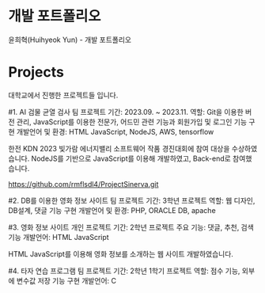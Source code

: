 # 개발 포트폴리오
윤희혁(Huihyeok Yun) - 개발 포트폴리오

# Projects
대학교에서 진행한 프로젝트들 입니다.

#1. AI 검물 균열 검사
팀 프로젝트
기간: 2023.09. ~ 2023.11.
역할: Git을 이용한 버전 관리, JavaScript를 이용한 전문가, 어드민 관련 기능과 회원가입 및 로그인 기능 구현
개발언어 및 환경: HTML JavaScript, NodeJS, AWS, tensorflow

한전 KDN 2023 빛가람 에너지밸리 소프트웨어 작품 경진대회에 참여 대상을 수상하였습니다.
NodeJS를 기반으로 JavaScript를 이용해 개발하였고, Back-end로 참여했습니다.

https://github.com/rmflsdl4/ProjectSinerva.git

#2. DB를 이용한 영화 정보 사이트
팀 프로젝트
기간: 3학년 프로젝트
역할: 웹 디자인, DB설계, 댓글 기능 구현
개발언어 및 환경: PHP, ORACLE DB, apache



#3. 영화 정보 사이트
개인 프로젝트
기간: 2학년 프로젝트
주요 기능: 댓글, 추천, 검색 기능
개발언어: HTML JavaScript

HTML JavaScript를 이용해 영화 정보를 소개하는 웹 사이트 개발하였습니다.



#4. 타자 연습 프로그램
팀 프로젝트
기간: 2학년 1학기 프로젝트
역할: 점수 기능, 외부에 변수값 저장 기능 구현
개발언어: C
